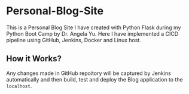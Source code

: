# Personal-Blog-Site
This is a Personal Blog Site I have created with Python Flask during my Python Boot Camp by Dr. Angela Yu.
Here I have implemented a CICD pipeline using GitHub, Jenkins, Docker and Linux host.

## How it Works?
Any changes made in GitHub repoitory will be captured by Jenkins automatically and then build, test and deploy the Blog application to the `localhost`. 


